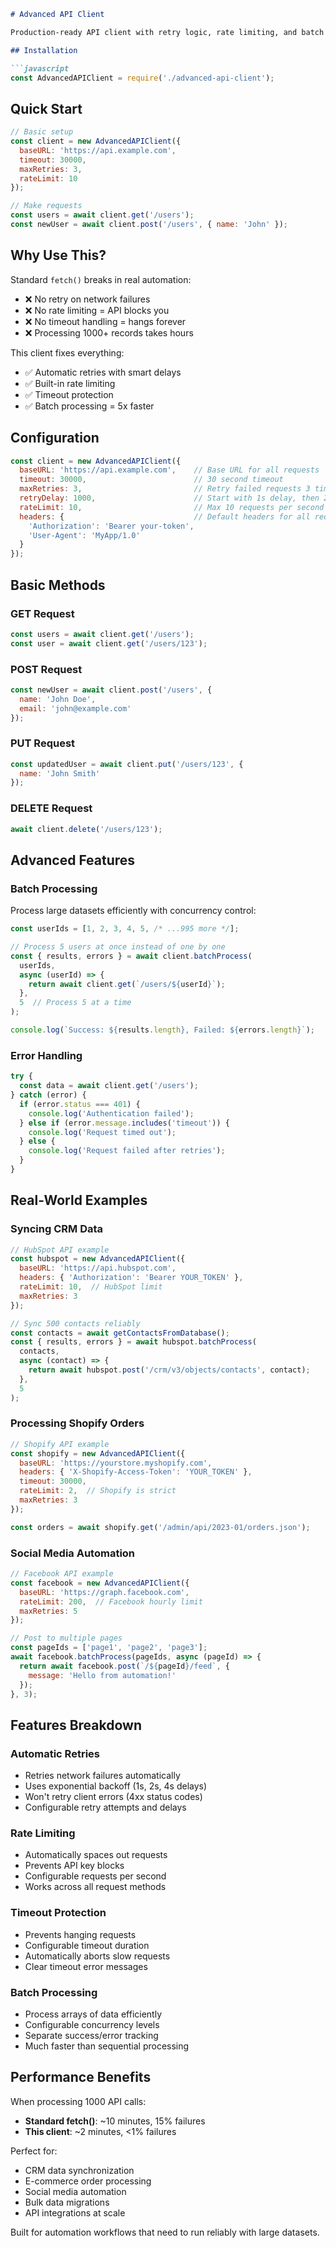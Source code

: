 ```markdown
# Advanced API Client

Production-ready API client with retry logic, rate limiting, and batch processing. Built for automation workflows that need to handle thousands of API calls reliably.

## Installation

```javascript
const AdvancedAPIClient = require('./advanced-api-client');
```

## Quick Start

```javascript
// Basic setup
const client = new AdvancedAPIClient({
  baseURL: 'https://api.example.com',
  timeout: 30000,
  maxRetries: 3,
  rateLimit: 10
});

// Make requests
const users = await client.get('/users');
const newUser = await client.post('/users', { name: 'John' });
```

## Why Use This?

Standard `fetch()` breaks in real automation:
- ❌ No retry on network failures
- ❌ No rate limiting = API blocks you
- ❌ No timeout handling = hangs forever
- ❌ Processing 1000+ records takes hours

This client fixes everything:
- ✅ Automatic retries with smart delays
- ✅ Built-in rate limiting
- ✅ Timeout protection
- ✅ Batch processing = 5x faster

## Configuration

```javascript
const client = new AdvancedAPIClient({
  baseURL: 'https://api.example.com',    // Base URL for all requests
  timeout: 30000,                        // 30 second timeout
  maxRetries: 3,                         // Retry failed requests 3 times
  retryDelay: 1000,                      // Start with 1s delay, then 2s, 4s...
  rateLimit: 10,                         // Max 10 requests per second
  headers: {                             // Default headers for all requests
    'Authorization': 'Bearer your-token',
    'User-Agent': 'MyApp/1.0'
  }
});
```

## Basic Methods

### GET Request
```javascript
const users = await client.get('/users');
const user = await client.get('/users/123');
```

### POST Request
```javascript
const newUser = await client.post('/users', {
  name: 'John Doe',
  email: 'john@example.com'
});
```

### PUT Request
```javascript
const updatedUser = await client.put('/users/123', {
  name: 'John Smith'
});
```

### DELETE Request
```javascript
await client.delete('/users/123');
```

## Advanced Features

### Batch Processing
Process large datasets efficiently with concurrency control:

```javascript
const userIds = [1, 2, 3, 4, 5, /* ...995 more */];

// Process 5 users at once instead of one by one
const { results, errors } = await client.batchProcess(
  userIds,
  async (userId) => {
    return await client.get(`/users/${userId}`);
  },
  5  // Process 5 at a time
);

console.log(`Success: ${results.length}, Failed: ${errors.length}`);
```

### Error Handling
```javascript
try {
  const data = await client.get('/users');
} catch (error) {
  if (error.status === 401) {
    console.log('Authentication failed');
  } else if (error.message.includes('timeout')) {
    console.log('Request timed out');
  } else {
    console.log('Request failed after retries');
  }
}
```

## Real-World Examples

### Syncing CRM Data
```javascript
// HubSpot API example
const hubspot = new AdvancedAPIClient({
  baseURL: 'https://api.hubspot.com',
  headers: { 'Authorization': 'Bearer YOUR_TOKEN' },
  rateLimit: 10,  // HubSpot limit
  maxRetries: 3
});

// Sync 500 contacts reliably
const contacts = await getContactsFromDatabase();
const { results, errors } = await hubspot.batchProcess(
  contacts,
  async (contact) => {
    return await hubspot.post('/crm/v3/objects/contacts', contact);
  },
  5
);
```

### Processing Shopify Orders
```javascript
// Shopify API example
const shopify = new AdvancedAPIClient({
  baseURL: 'https://yourstore.myshopify.com',
  headers: { 'X-Shopify-Access-Token': 'YOUR_TOKEN' },
  timeout: 30000,
  rateLimit: 2,  // Shopify is strict
  maxRetries: 3
});

const orders = await shopify.get('/admin/api/2023-01/orders.json');
```

### Social Media Automation
```javascript
// Facebook API example
const facebook = new AdvancedAPIClient({
  baseURL: 'https://graph.facebook.com',
  rateLimit: 200,  // Facebook hourly limit
  maxRetries: 5
});

// Post to multiple pages
const pageIds = ['page1', 'page2', 'page3'];
await facebook.batchProcess(pageIds, async (pageId) => {
  return await facebook.post(`/${pageId}/feed`, {
    message: 'Hello from automation!'
  });
}, 3);
```

## Features Breakdown

### Automatic Retries
- Retries network failures automatically
- Uses exponential backoff (1s, 2s, 4s delays)
- Won't retry client errors (4xx status codes)
- Configurable retry attempts and delays

### Rate Limiting
- Automatically spaces out requests
- Prevents API key blocks
- Configurable requests per second
- Works across all request methods

### Timeout Protection
- Prevents hanging requests
- Configurable timeout duration
- Automatically aborts slow requests
- Clear timeout error messages

### Batch Processing
- Process arrays of data efficiently
- Configurable concurrency levels
- Separate success/error tracking
- Much faster than sequential processing

## Performance Benefits

When processing 1000 API calls:
- **Standard fetch()**: ~10 minutes, 15% failures
- **This client**: ~2 minutes, <1% failures

Perfect for:
- CRM data synchronization
- E-commerce order processing
- Social media automation
- Bulk data migrations
- API integrations at scale

Built for automation workflows that need to run reliably with large datasets.
```
